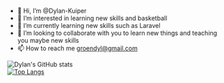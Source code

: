 - 👋 Hi, I’m @Dylan-Kuiper
- 👀 I’m interested in learning new skills and basketball
- 🌱 I’m currently learning new skills such as Laravel
- 💞️ I’m looking to collaborate with you to learn new things and teaching you maybe new skills
- 📫 How to reach me groendyl@gmail.com

![Dylan's GitHub stats](https://github-readme-stats.vercel.app/api?username=Dylan-Kuiper&show_icons=true&theme=dark)<br />
[![Top Langs](https://github-readme-stats.vercel.app/api/top-langs/?username=Dylan-Kuiper&layout=compact&theme=dark)](https://github.com/anuraghazra/github-readme-stats)

